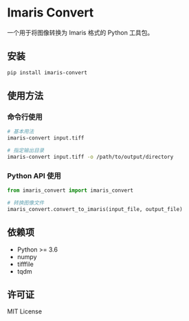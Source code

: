 # Imaris Convert

一个用于将图像转换为 Imaris 格式的 Python 工具包。

## 安装

```bash
pip install imaris-convert
```

## 使用方法

### 命令行使用

```bash
# 基本用法
imaris-convert input.tiff

# 指定输出目录
imaris-convert input.tiff -o /path/to/output/directory
```

### Python API 使用

```python
from imaris_convert import imaris_convert

# 转换图像文件
imaris_convert.convert_to_imaris(input_file, output_file)
```

## 依赖项

- Python >= 3.6
- numpy
- tifffile
- tqdm

## 许可证

MIT License 